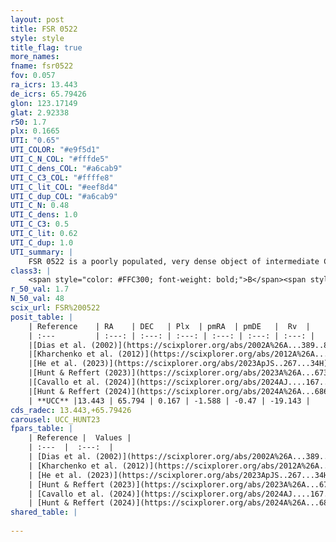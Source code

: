 ```yaml
---
layout: post
title: FSR 0522
style: style
title_flag: true
more_names: 
fname: fsr0522
fov: 0.057
ra_icrs: 13.443
de_icrs: 65.79426
glon: 123.17149
glat: 2.92338
r50: 1.7
plx: 0.1665
UTI: "0.65"
UTI_COLOR: "#e9f5d1"
UTI_C_N_COL: "#fffde5"
UTI_C_dens_COL: "#a6cab9"
UTI_C_C3_COL: "#ffffe8"
UTI_C_lit_COL: "#eef8d4"
UTI_C_dup_COL: "#a6cab9"
UTI_C_N: 0.48
UTI_C_dens: 1.0
UTI_C_C3: 0.5
UTI_C_lit: 0.62
UTI_C_dup: 1.0
UTI_summary: |
    FSR 0522 is a poorly populated, very dense object of intermediate C3 quality. It is moderately studied in the literature.
class3: |
    <span style="color: #FFC300; font-weight: bold;">B</span><span style="color: #FFC300; font-weight: bold;">B</span>
r_50_val: 1.7
N_50_val: 48
scix_url: FSR%200522
posit_table: |
    | Reference    | RA    | DEC   | Plx  | pmRA  | pmDE   |  Rv  |
    | :---         | :---: | :---: | :---: | :---: | :---: | :---: |
    |[Dias et al. (2002)](https://scixplorer.org/abs/2002A%26A...389..871D) | 13.458 | 65.793 | -- | -0.7 | 1.18 | -- |
    |[Kharchenko et al. (2012)](https://scixplorer.org/abs/2012A%26A...543A.156K) | 13.5 | 65.797 | -- | -1.16 | 1.93 | -- |
    |[He et al. (2023)](https://scixplorer.org/abs/2023ApJS..267...34H) | 13.442 | 65.796 | 0.167 | -1.624 | -0.443 | -- |
    |[Hunt & Reffert (2023)](https://scixplorer.org/abs/2023A%26A...673A.114H) | 13.378 | 65.795 | 0.159 | -1.593 | -0.46 | -19.188 |
    |[Cavallo et al. (2024)](https://scixplorer.org/abs/2024AJ....167...12C) | 13.417 | 65.786 | 0.16 | -- | -- | -- |
    |[Hunt & Reffert (2024)](https://scixplorer.org/abs/2024A%26A...686A..42H) | 13.378 | 65.795 | 0.159 | -1.593 | -0.46 | -19.188 |
    | **UCC** |13.443 | 65.794 | 0.167 | -1.588 | -0.47 | -19.143 | 
cds_radec: 13.443,+65.79426
carousel: UCC_HUNT23
fpars_table: |
    | Reference |  Values |
    | :---  |  :---:  |
    | [Dias et al. (2002)](https://scixplorer.org/abs/2002A%26A...389..871D) | `E(B-V)=0.874, Dist=1506.0, Age=9.075` |
    | [Kharchenko et al. (2012)](https://scixplorer.org/abs/2012A%26A...543A.156K) | `e_bv=0.916, distance=2094, log_age=8.55` |
    | [He et al. (2023)](https://scixplorer.org/abs/2023ApJS..267...34H) | `A0=5.1, m-M=15.2, logA=6.5` |
    | [Hunt & Reffert (2023)](https://scixplorer.org/abs/2023A%26A...673A.114H) | `AV50=4.207, diffAV50=1.517, MOD50=13.96, logAge50=7.018` |
    | [Cavallo et al. (2024)](https://scixplorer.org/abs/2024AJ....167...12C) | `AV50=3.83, dMod50=12.26, logAge50=7.91, [Fe/H]50=0.12` |
    | [Hunt & Reffert (2024)](https://scixplorer.org/abs/2024A%26A...686A..42H) | `MassJ=941.579` |
shared_table: |
    
---
```

